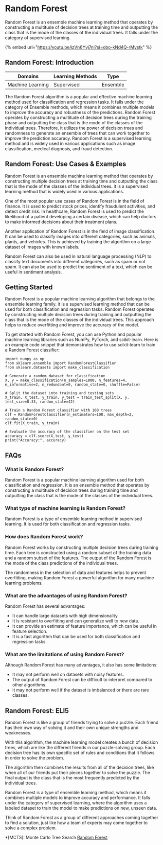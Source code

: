 # Random Forest

Random Forest is an ensemble machine learning method that operates by constructing a multitude of decision trees at training time and outputting the class that is the mode of the classes of the individual trees. It falls under the category of supervised learning.

{% embed url="https://youtu.be/izVn6Yvj7nI?si=obo-kNd4Q-rMvstk" %}

## Random Forest: Introduction

| Domains          | Learning Methods | Type     |
| ---------------- | ---------------- | -------- |
| Machine Learning | Supervised       | Ensemble |

The Random Forest algorithm is a popular and effective machine learning method used for classification and regression tasks. It falls under the category of Ensemble methods, which means it combines multiple models to improve the accuracy and robustness of the predictions. Random Forest operates by constructing a multitude of decision trees during the training phase and outputting the class that is the mode of the classes of the individual trees. Therefore, it utilizes the power of decision trees and randomness to generate an ensemble of trees that can work together to improve the prediction accuracy. Random Forest is a supervised learning method and is widely used in various applications such as image classification, medical diagnosis, and fraud detection.

## Random Forest: Use Cases & Examples

Random Forest is an ensemble machine learning method that operates by constructing multiple decision trees at training time and outputting the class that is the mode of the classes of the individual trees. It is a supervised learning method that is widely used in various applications.

One of the most popular use cases of Random Forest is in the field of finance. It is used to predict stock prices, identify fraudulent activities, and detect credit risk. In healthcare, Random Forest is used to predict the likelihood of a patient developing a certain disease, which can help doctors to make informed decisions about their treatment plans.

Another application of Random Forest is in the field of image classification. It can be used to classify images into different categories, such as animals, plants, and vehicles. This is achieved by training the algorithm on a large dataset of images with known labels.

Random Forest can also be used in natural language processing (NLP) to classify text documents into different categories, such as spam or not spam. It can also be used to predict the sentiment of a text, which can be useful in sentiment analysis.

## Getting Started

Random Forest is a popular machine learning algorithm that belongs to the ensemble learning family. It is a supervised learning method that can be used for both classification and regression tasks. Random Forest operates by constructing multiple decision trees during training and outputting the class that is the mode of the classes of the individual trees. This approach helps to reduce overfitting and improve the accuracy of the model.

To get started with Random Forest, you can use Python and popular machine learning libraries such as NumPy, PyTorch, and scikit-learn. Here is an example code snippet that demonstrates how to use scikit-learn to train a Random Forest classifier:

```
import numpy as np
from sklearn.ensemble import RandomForestClassifier
from sklearn.datasets import make_classification

# Generate a random dataset for classification
X, y = make_classification(n_samples=1000, n_features=4, n_informative=2, n_redundant=0, random_state=0, shuffle=False)

# Split the dataset into training and testing sets
X_train, X_test, y_train, y_test = train_test_split(X, y, test_size=0.33, random_state=42)

# Train a Random Forest classifier with 100 trees
clf = RandomForestClassifier(n_estimators=100, max_depth=2, random_state=0)
clf.fit(X_train, y_train)

# Evaluate the accuracy of the classifier on the test set
accuracy = clf.score(X_test, y_test)
print("Accuracy:", accuracy)

```

## FAQs

### What is Random Forest?

Random Forest is a popular machine learning algorithm used for both classification and regression. It is an ensemble method that operates by constructing a multitude of decision trees during training time and outputting the class that is the mode of the classes of the individual trees.

### What type of machine learning is Random Forest?

Random Forest is a type of ensemble learning method in supervised learning. It is used for both classification and regression tasks.

### How does Random Forest work?

Random Forest works by constructing multiple decision trees during training time. Each tree is constructed using a random subset of the training data and a random subset of the features. The output of the Random Forest is the mode of the class predictions of the individual trees.

The randomness in the selection of data and features helps to prevent overfitting, making Random Forest a powerful algorithm for many machine learning problems.

### What are the advantages of using Random Forest?

Random Forest has several advantages:

* It can handle large datasets with high dimensionality.
* It is resistant to overfitting and can generalize well to new data.
* It can provide an estimate of feature importance, which can be useful in feature selection.
* It is a fast algorithm that can be used for both classification and regression tasks.

### What are the limitations of using Random Forest?

Although Random Forest has many advantages, it also has some limitations:

* It may not perform well on datasets with noisy features.
* The output of Random Forest can be difficult to interpret compared to other algorithms.
* It may not perform well if the dataset is imbalanced or there are rare classes.

## Random Forest: ELI5

Random Forest is like a group of friends trying to solve a puzzle. Each friend has their own way of solving it and their own unique strengths and weaknesses.

With this algorithm, the machine learning model creates a bunch of decision trees, which are like the different friends in our puzzle-solving group. Each decision tree has its own specific set of rules and conditions that it follows in order to solve the problem.

The algorithm then combines the results from all of the decision trees, like when all of our friends put their pieces together to solve the puzzle. The final output is the class that is the most frequently predicted by the individual trees.

Random Forest is a type of ensemble learning method, which means it combines multiple models to improve accuracy and performance. It falls under the category of supervised learning, where the algorithm uses a labeled dataset to train the model to make predictions on new, unseen data.

Think of Random Forest as a group of different approaches coming together to find a solution, just like how a team of experts may come together to solve a complex problem.

\*\[MCTS]: Monte Carlo Tree Search [Random Forest](https://serp.ai/random-forest/)

